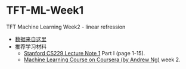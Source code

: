 # TFT-ML-Week1
TFT Machine Learning Week2 - linear refression   

* [数据来自这里](https://www.kaggle.com/mohansacharya/graduate-admissions/)   
* 推荐学习材料  
  * [Stanford CS229 Lecture Note 1](http://cs229.stanford.edu/notes/cs229-notes1.pdf) Part I (page 1-15).   
  * [Machine Learning Course on Coursera (by Andrew Ng)](https://www.coursera.org/learn/machine-learning) week 2.  
